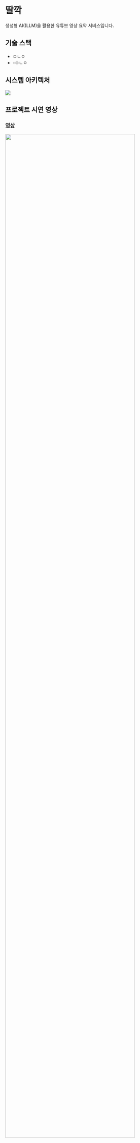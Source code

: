 # 딸깍
생성형 AI((LLM)을 활용한 유튜브 영상 요약 서비스입니다.

## 기술 스택
- ㅁㄴㅇ
- -ㅁㄴㅇ
  
## 시스템 아키텍처
<img src="https://github.com/user-attachments/assets/7cbed176-f6e3-4744-907d-10b07c7f6bfe">

## 프로젝트 시연 영상
### [영상](https://studio.youtube.com/video/FIAYwesAcZc/edit)
<img width="90%" src="https://github.com/user-attachments/assets/72390048-fc65-49ae-bae9-5e32e0142bd4">
<img width="90%" src="https://github.com/user-attachments/assets/87e93f48-7c92-48c0-9338-d682e182b010">
